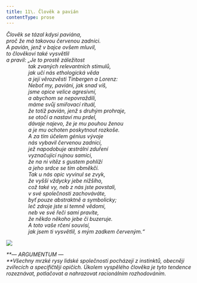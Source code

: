 ```yaml
---
title: 11\. Člověk a pavián
contentType: prose
---
```


<section>

_Člověk se tázal kdysi paviána,  
proč že má takovou červenou zadnici.  
A pavián, jenž v bajce ovšem mluvil,  
to člověkovi také vysvětlil  
a pravil: „Je to prostě záležitost  
               tak zvaných relevantních stimulů,  
               jak učí nás ethologická věda  
               a její věrozvěsti Tinbergen a Lorenz:  
               Neboť my, paviáni, jak snad víš,  
               jsme opice velice agresivní,  
               a abychom se nepovraždili,  
               máme svůj smiřovací rituál,  
               že totiž pavián, jenž s druhým prohraje,  
               se otočí a nastaví mu prdel,  
               dávaje najevo, že je mu pouhou ženou  
               a je mu ochoten poskytnout rozkoše.  
               A za tím účelem génius vývoje  
               nás vybavil červenou zadnicí,  
               jež napodobuje œstrální zduření  
               vyznačující rujnou samici,  
               že na ni vítěz s gustem pohlíží  
               a jeho srdce se tím obměkčí.  
               Tak u nás opic vyvinul se zvyk,  
               že vyšší vždycky jebe nižšího,  
               což také vy, neb z nás jste povstali,  
               v své společnosti zachováváte,  
               byť pouze abstraktně a symbolicky;  
               leč zdroje jste si temně vědomi,  
               neb ve své řeči sami pravíte,  
               že někdo někoho jebe či buzeruje.  
               A toto vaše rčení souvisí,  
               jak jsem ti vysvětlil, s mým zadkem červeným.“_

</section>

<section>

**![](../Images/011.jpg)**

_**— ARGUMENTUM —  
**Všechny mrzké rysy lidské společnosti pocházejí z instinktů, obecněji zvířecích a specifičtěji opičích. Úkolem vyspělého člověka je tyto tendence rozeznávat, potlačovat a nahrazovat racionálním rozhodováním._

</section>
